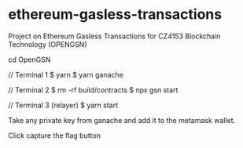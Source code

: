 # ethereum-gasless-transactions
Project on Ethereum Gasless Transactions for CZ4153 Blockchain Technology (OPENGSN)

cd OpenGSN

// Terminal 1
$ yarn
$ yarn ganache

// Terminal 2 
$ rm -rf build/contracts
$ npx gsn start

// Terminal 3 (relayer)
$ yarn start

Take any private key from ganache and add it to the metamask wallet. 

Click capture the flag button

```

